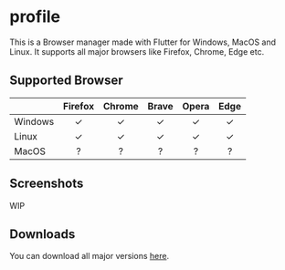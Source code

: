 # profile

This is a Browser manager made with Flutter for Windows, MacOS and Linux.
It supports all major browsers like Firefox, Chrome, Edge etc.

## Supported Browser

|        | Firefox | Chrome | Brave | Opera | Edge
|--------|:-------:|:------:|:-----:|:-----:|:----:
|Windows | ✓      | ✓     | ✓    | ✓    | ✓
|Linux   | ✓      | ✓     | ✓    | ✓    | ✓
|MacOS   | ?       | ?      | ?     | ?     | ?

## Screenshots

WIP

## Downloads

You can download all major versions [here](https://github.com/4A6F6F6E61/profile/tags).
